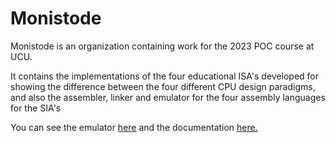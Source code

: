 # Monistode

Monistode is an organization containing work for the 2023 POC course at UCU.

It contains the implementations of the four educational ISA's developed for showing the difference between the four different
CPU design paradigms, and also the assembler, linker and emulator for the four assembly languages for the SIA's

You can see the emulator [here](https://https://monistode.vercel.app) and the documentation [here.](https://github.com/monistode/ISA-docs)